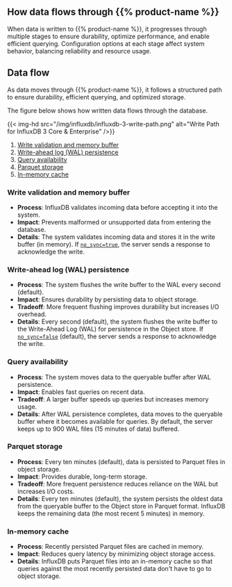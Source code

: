 ## How data flows through {{% product-name %}}

When data is written to {{% product-name %}}, it progresses through multiple stages to ensure durability, optimize performance, and enable efficient querying. Configuration options at each stage affect system behavior, balancing reliability and resource usage.

## Data flow

As data moves through {{% product-name %}}, it follows a structured path to ensure durability, efficient querying, and optimized storage.

The figure below shows how written data flows through the database.

{{< img-hd src="/img/influxdb/influxdb-3-write-path.png" alt="Write Path for InfluxDB 3 Core & Enterprise" />}}

1. [Write validation and memory buffer](#1-write-validation-and-memory-buffer)
2. [Write-ahead log (WAL) persistence](#2-write-ahead-log-wal-persistence)
3. [Query availability](#3-query-availability)
4. [Parquet storage](#4-parquet-storage)
5. [In-memory cache](#5-in-memory-cache)

### Write validation and memory buffer

- **Process**: InfluxDB validates incoming data before accepting it into the system.
- **Impact**: Prevents malformed or unsupported data from entering the database.
- **Details**: The system validates incoming data and stores it in the write buffer (in memory). If [`no_sync=true`](#no-sync-write-option), the server sends a response to acknowledge the write.

### Write-ahead log (WAL) persistence

- **Process**: The system flushes the write buffer to the WAL every second (default).
- **Impact**: Ensures durability by persisting data to object storage.
- **Tradeoff**: More frequent flushing improves durability but increases I/O overhead.
- **Details**: Every second (default), the system flushes the write buffer to the Write-Ahead Log (WAL) for persistence in the Object store. If [`no_sync=false`](#no-sync-write-option) (default), the server sends a response to acknowledge the write.

### Query availability

- **Process**: The system moves data to the queryable buffer after WAL persistence.
- **Impact**: Enables fast queries on recent data.
- **Tradeoff**: A larger buffer speeds up queries but increases memory usage.
- **Details**: After WAL persistence completes, data moves to the queryable buffer where it becomes available for queries. By default, the server keeps up to 900 WAL files (15 minutes of data) buffered.

### Parquet storage

- **Process**: Every ten minutes (default), data is persisted to Parquet files in object storage.
- **Impact**: Provides durable, long-term storage.
- **Tradeoff**: More frequent persistence reduces reliance on the WAL but increases I/O costs.
- **Details**: Every ten minutes (default), the system persists the oldest data from the queryable buffer to the Object store in Parquet format. InfluxDB keeps the remaining data (the most recent 5 minutes) in memory.

### In-memory cache

- **Process**: Recently persisted Parquet files are cached in memory.
- **Impact**: Reduces query latency by minimizing object storage access.
- **Details**: InfluxDB puts Parquet files into an in-memory cache so that queries against the most recently persisted data don't have to go to object storage.
